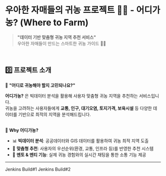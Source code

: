 # 우아한 자매들의 귀농 프로젝트 🌽🫛 - 어디가농? (Where to Farm)
> **"데이터 기반 맞춤형 귀농 지역 추천 서비스"**  
우아한 자매들이 만드는 스마트한 귀농 가이드 🚜✨  
<br>

## 0️⃣ 프로젝트 소개  
🤔 **"어디로 귀농해야 할지 고민되나요?"**

**어디가농?** 은 빅데이터 분석을 활용해 사용자 맞춤형 귀농 지역을 추천하는 서비스입니다.  
귀농을 고려하는 사용자들에게 **교통, 인구, 대기오염, 토지가격, 보육시설** 등 다양한 데이터를 기반으로 최적의 지역을 분석해드립니다.  
<br>

🌱 **Why 어디가농?**
- 📊 **빅데이터 분석**: 공공데이터와 GIS 데이터를 활용하여 귀농 최적 지역 도출  
- 🏡 **맞춤형 추천**: 사용자의 우선순위(환경, 교통, 인프라 등)를 반영한 추천 시스템  
- 💬 **멘토 & 멘티 기능**: 실제 귀농 경험와의 실시간 채팅을 통한 소통 기능 제공

---
Jenkins Build#1
Jenkins Build#2
